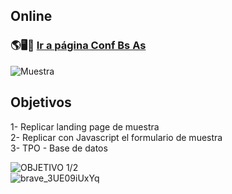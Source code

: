 ## Online
### 🌎🖥️📱 [Ir a página Conf Bs As](https://sgvcode.github.io/conf-bs-as/) <br>
![Muestra](https://github.com/sgvcode/conf-bs-as/assets/106033066/7c9f6c2a-7322-4adc-8f7e-c8bb1d200dd3) <br>

## Objetivos <br>
1- Replicar landing page de muestra <br>
2- Replicar con Javascript el formulario de muestra <br>
3- TPO - Base de datos <br>

![OBJETIVO 1/2](https://github.com/sgvcode/conf-bs-as/assets/106033066/c8645bfb-271e-411a-a2a3-7d5e6728f122)
<br>
![brave_3UE09iUxYq](https://github.com/sgvcode/conf-bs-as/assets/106033066/fb568133-9885-4144-987d-b0ed007d3498)
